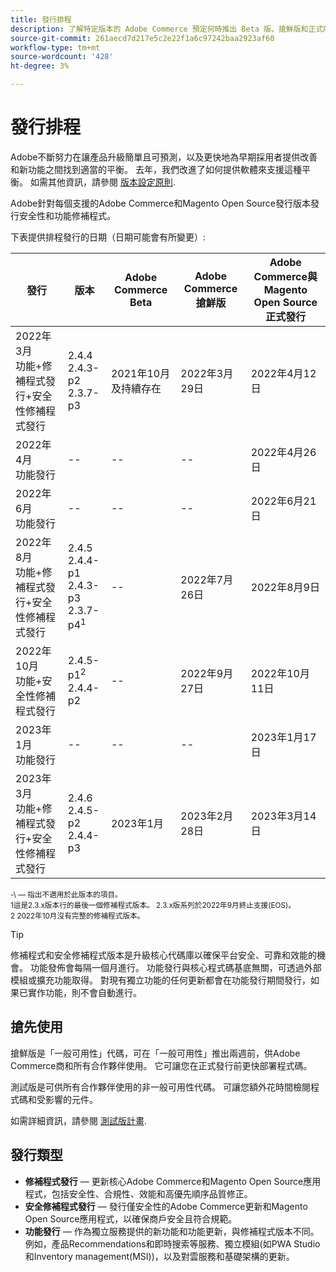 ```yaml
---
title: 發行排程
description: 了解特定版本的 Adobe Commerce 預定何時推出 Beta 版、搶鮮版和正式版本。
source-git-commit: 261aecd7d217e5c2e22f1a6c97242baa2923af60
workflow-type: tm+mt
source-wordcount: '428'
ht-degree: 3%

---
```



# 發行排程

Adobe不斷努力在讓產品升級簡單且可預測，以及更快地為早期採用者提供改善和新功能之間找到適當的平衡。 去年，我們改進了如何提供軟體來支援這種平衡。 如需其他資訊，請參閱 [版本設定原則](versioning-policy.md).

Adobe針對每個支援的Adobe Commerce和Magento Open Source發行版本發行安全性和功能修補程式。

下表提供排程發行的日期（日期可能會有所變更）:

| 發行 | 版本 | Adobe Commerce Beta | Adobe Commerce搶鮮版 | Adobe Commerce與Magento Open Source<br>正式發行 |
|-----------------------------------------------------------------|-------------------------------------------------------|---------------------------|----------------------------------|---------------------------------------------------------------------|
| 2022年3月<br>功能+修補程式發行+安全性修補程式發行 | 2.4.4<br>2.4.3-p2<br>2.3.7-p3 | 2021年10月及持續存在 | 2022年3月29日 | 2022年4月12日 |
| 2022年4月<br>功能發行 | \-\- | \-\- | \-\- | 2022年4月26日 |
| 2022年6月<br>功能發行 | \-\- | \-\- | \-\- | 2022年6月21日 |
| 2022年8月<br>功能+修補程式發行+安全性修補程式發行 | 2.4.5<br>2.4.4-p1<br>2.4.3-p3<br>2.3.7-p4<sup>1</sup> | \-\- | 2022年7月26日 | 2022年8月9日 |
| 2022年10月<br>功能+安全性修補程式發行 | 2.4.5-p1<sup>2</sup><br>2.4.4-p2 | \-\- | 2022年9月27日 | 2022年10月11日 |
| 2023年1月<br>功能發行 | \-\- | \-\- | \-\- | 2023年1月17日 |
| 2023年3月<br>功能+修補程式發行+安全性修補程式發行 | 2.4.6<br>2.4.5-p2<br>2.4.4-p3 | 2023年1月 | 2023年2月28日 | 2023年3月14日 |

<sup>\-\ — 指出不適用於此版本的項目。</sup><br>
<sup>1這是2.3.x版本行的最後一個修補程式版本。 2.3.x版系列於2022年9月終止支援(EOS)。</sup><br>
<sup>2 2022年10月沒有完整的修補程式版本。</sup><br>

>[!TIP]
>
>修補程式和安全修補程式版本是升級核心代碼庫以確保平台安全、可靠和效能的機會。 功能發佈會每隔一個月進行。 功能發行與核心程式碼基底無關，可透過外部模組或擴充功能取得。 對現有獨立功能的任何更新都會在功能發行期間發行，如果已實作功能，則不會自動進行。

## 搶先使用

搶鮮版是「一般可用性」代碼，可在「一般可用性」推出兩週前，供Adobe Commerce商和所有合作夥伴使用。 它可讓您在正式發行前更快部署程式碼。

測試版是可供所有合作夥伴使用的非一般可用性代碼。 可讓您額外花時間檢閱程式碼和受影響的元件。

如需詳細資訊，請參閱 [測試版計畫](beta-program.md).

## 發行類型

- **修補程式發行** — 更新核心Adobe Commerce和Magento Open Source應用程式，包括安全性、合規性、效能和高優先順序品質修正。
- **安全修補程式發行** — 發行僅安全性的Adobe Commerce更新和Magento Open Source應用程式，以確保商戶安全且符合規範。
- **功能發行** — 作為獨立服務提供的新功能和功能更新，與修補程式版本不同。 例如，產品Recommendations和即時搜索等服務、獨立模組(如PWA Studio和Inventory management(MSI))，以及對雲服務和基礎架構的更新。
